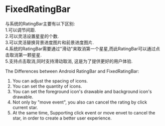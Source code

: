 # FixedRatingBar

与系统的RatingBar主要有以下区别:</br>
1.可以调节间距.</br>
2.可以灵活设置星星的个数.</br>
3.可以灵活替换背景进度图片和前景进度图片.</br>
4.系统的RatingBar需要通过"滑动"来取消第一个星星,而此RatingBar可以通过点击取消第一颗星星.</br>
5.支持点击取消,同时支持滑动取消, 这是为了提供更好的用户体验.</br>

The Differences between Android RatingBar and FixedRatingBar:</br>
1. You can adjust the spacing of icons.</br>
2. You can set the quantity of icons.</br>
3. You can set the foreground icon's drawable and background icon's drawable.</br>
4. Not only by "move event", you also can cancel the rating by click current star.</br>
5. At the same time, Supporting click event or move envet to cancel the star, in order to create a better user experience.
